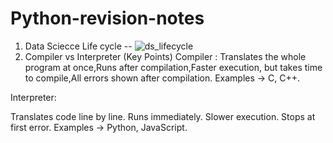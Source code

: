 # Python-revision-notes
1. Data Sciecce Life cycle --
   ![ds_lifecycle](https://github.com/user-attachments/assets/8d4fdcf4-4b0e-4ef6-bff4-c3224dd59e49)
2. Compiler vs Interpreter (Key Points)
Compiler : Translates the whole program at once,Runs after compilation,Faster execution, but takes time to compile,All errors shown after compilation. Examples → C, C++.

Interpreter:

Translates code line by line.
Runs immediately.
Slower execution.
Stops at first error.
Examples → Python, JavaScript.
